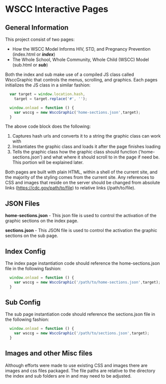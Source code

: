 # WSCC Interactive Pages
## General Information
This project consist of two pages:
* How the WSCC Model Informs HIV, STD, and Pregnancy Prevention (index.html or _**index**_)
* The Whole School, Whole Community, Whole Child (WSCC) Model (sub.html or _**sub**_)

Both the index and sub make use of a compiled JS class called WsccGraphic that controls the menus,
scrolling, and graphics. Each pages initializes the JS class in a similar fashion:
```javascript
  var target = window.location.hash,
    target = target.replace('#', '');

  window.onload = function () {
    var wsccg = new WsccGraphic('home-sections.json',target);
  }
```

The above code block does the following:
1. Captures hash urls and converts it to a string the graphic class can work with
1. Instantiates the graphic class and loads it after the page finishes loading
1. Tells the graphic class how the graphic class should function ('home-sections.json')
and what where it should scroll to in the page if need be. This portion will be 
explained later.

Both pages are built with plain HTML, within a shell of the current site, and the 
majority of the styling comes from the current site. Any references to CSS and 
images that reside on the server should be changed from absolute links 
(https://cdc.gov/path/to/file) to relative links (/path/to/file).

## JSON Files 
**home-sections.json** - This json file is used to control the activation of the graphic
sections on the index page.

**sections.json** - This JSON file is used to control the activation the graphic sections
on the sub page.

## Index Config
The index page instantiation code should reference the home-sections.json file in the
following fashion:
```javascript
  window.onload = function () {
    var wsccg = new WsccGraphic('/path/to/home-sections.json',target);
  }
```

## Sub Config
The sub page instantiation code should reference the sections.json file in the
following fashion:
```javascript
  window.onload = function () {
    var wsccg = new WsccGraphic('/path/to/sections.json',target);
  }
```

## Images and other Misc files
Although efforts were made to use existing CSS and images there are images and css files packaged.
The file paths are relative to the directory the index and sub folders are in and may need to be adjusted.